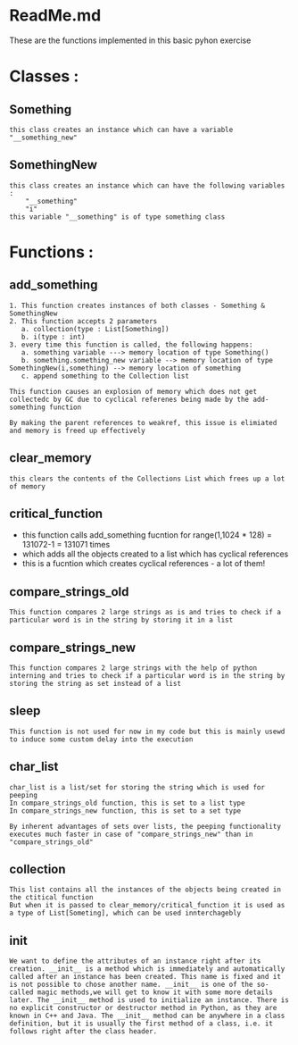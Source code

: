 # ReadMe.md

These are the functions implemented in this basic pyhon exercise

# Classes :

## Something 
    this class creates an instance which can have a variable "__something_new"  
## SomethingNew 
    this class creates an instance which can have the following variables :
        "__something"  
        "i"
    this variable "__something" is of type something class

# Functions :

## add_something 
    1. This function creates instances of both classes - Something & SomethingNew
    2. This function accepts 2 parameters 
       a. collection(type : List[Something])
       b. i(type : int)
    3. every time this function is called, the following happens:
       a. something variable ---> memory location of type Something()
       b. something.something_new variable --> memory location of type SomethingNew(i,something) --> memory location of something
       c. append something to the Collection list
    
    This function causes an explosion of memory which does not get collectedc by GC due to cyclical referenes being made by the add-something function

    By making the parent references to weakref, this issue is elimiated and memory is freed up effectively

## clear_memory 
    this clears the contents of the Collections List which frees up a lot of memory

## critical_function 
  * this function calls add_something fucntion for range(1,1024 * 128) = 131072-1 = 131071 times
  * which adds all the objects created to a list which has cyclical  references
  * this is  a fucntion which creates cyclical references - a lot of them!

## compare_strings_old 
    This function compares 2 large strings as is and tries to check if a particular word is in the string by storing it in a list

## compare_strings_new 
    This function compares 2 large strings with the help of python interning and tries to check if a particular word is in the string by storing the string as set instead of a list
    
## sleep 
    This function is not used for now in my code but this is mainly usewd to induce some custom delay into the execution

## char_list 
    char_list is a list/set for storing the string which is used for peeping
    In compare_strings_old function, this is set to a list type
    In compare_strings_new function, this is set to a set type

    By inherent advantages of sets over lists, the peeping functionality executes much faster in case of "compare_strings_new" than in "compare_strings_old"

## collection 
    This list contains all the instances of the objects being created in the ctitical function
    But when it is passed to clear_memory/critical_function it is used as a type of List[Someting], which can be used innterchagebly

## __init__
    We want to define the attributes of an instance right after its creation. __init__ is a method which is immediately and automatically called after an instance has been created. This name is fixed and it is not possible to chose another name. __init__ is one of the so-called magic methods,we will get to know it with some more details later. The __init__ method is used to initialize an instance. There is no explicit constructor or destructor method in Python, as they are known in C++ and Java. The __init__ method can be anywhere in a class definition, but it is usually the first method of a class, i.e. it follows right after the class header.